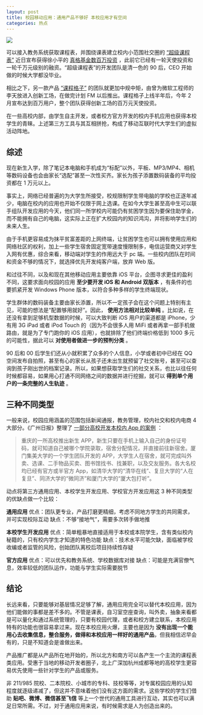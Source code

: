 ```yaml
---
layout: post
title: 校园移动应用：通用产品不够好 本校应用才有空间
categories: 热点
---
```


![](https://ws1.sinaimg.cn/large/4b91f9d5ly1fvlv0q8wq5j20zk0np1kx.jpg)

可以接入教务系统获取课程表，并围绕课表建立校内小范围社交圈的 [“超级课程表”](http://super.cn/) 近日宣布获得徐小平的 [真格基金数百万投资](http://tech.sina.com.cn/i/2013-08-28/11108684004.shtml) ，此前它已经有一轮天使投资和一轮千万元级别的融资。“超级课程表”的开发团队是清一色的 90 后，CEO 开始做的时候大学都没毕业。

相比之下，另一款产品 [“课程格子”](http://kechengbiao.me/) 的团队就更加中规中矩，由曾为微软工程师的李天放进入创新工场，在做完计划 FM 以后推出。课程格子上线半年后，今年 2 月宣布达到百万用户，整个团队获得创新工场的百万元天使投资。

在一些高校内部，由学生自主开发，或者校方官方开发的校内手机应用也获得本校学生的青睐。上述第三方工具与其互相拼抢，构成了移动互联时代大学生们的虚拟活动阵地。

## **综述** 
现在新生入学，除了笔记本电脑和手机成为“标配”以外，平板、MP3/MP4、相机等数码设备也会由家长“选配”甚至一次性买齐。家长为孩子添置数码装备的平均投资都在 1 万元以上。

事实上，网络已经普遍的为大学生所接受，校规限制学生带电脑的学校也正逐年减少，电脑在校内的应用也开始不仅限于网上选课。在如今大学生甚至高中生可以联手组队开发应用的今天，他们同一所学校内可能仍有贫困学生因为要保住助学金，而不能拥有自己的电脑，这实际上正在扩大校园内的知识鸿沟，并将影响学生们的未来人生。

由于手机更容易成为抹平贫富差距的上网终端，让贫困学生也可以拥有使用应用和网络社区的权利，加上一些学生宿舍固定宽带速度慢限制多，电信运营商又对学生入网有优惠，综合来看，移动端对学生的作用远大于 pc 端。一些校内团队在时间和资金不够的情况下，就选择优先开发纯客户端，放弃 Web 版。

和过往不同，以及和现在其他移动应用主要依靠 iOS 平台，企图寻求更佳的盈利不同，这要求面向校园的应用 **至少要开发 iOS 和 Android 双版本** ，有条件的也要抓紧开发 Windows Phone 版本，以符合多种多样的学生终端现状。

学生群体的数码装备主要由家长添置，所以不一定孩子会在这个问题上特别有主见，可能的想法是“配置够用就好”。因此， **使用方法相对比较单纯** 。比如说，在还没有拿到足够机型数据的时候，可以大致判断 iOS 用户的渠道都是 iPhone，少有用 3G iPad 或者 iPod Touch 的（因为不会很多人用 MiFi 或者再拿一部手机做路由，就是为了专门跑你的 iOS 应用），也就排除了他们终端价格低到 1000 多元的可能性，据此可以 **对使用者做进一步的预判分类** 。

90 后和 00 后学生们还从小就积累了众多的个人信息，小学或者初中已经在 QQ 空间发布自拍照，甚至有心的家长从孩子还未出生就预留了社交账号，甚至可以查询到孩子刚出世的档案记录。所以，如果想获取学生们的社交关系，也比以往任何时候都容易，如果用心打通不同网络之间的数据并进行挖掘，就可以 **得到单个用户的一条完整的人生轨迹** 。

## **三种不同类型** 
一般来说，校园应用涵盖的范围包括新闻通报，教务管理，校内社交和校内电商 4 大部分。《广州日报》整理了 [一部分高校开发本校内 App 的案例](http://tech.sina.com.cn/i/2013-08-28/10418683941.shtml) ：

> 重庆的一所高校推出新生 APP，新生只要在手机上输入自己的身份证号码，就可知道自己被哪个学院录取，宿舍分配情况，并直接前往新宿舍。厦门集美大学的一个学生团队开发的 APP，大学生人在宿舍，就可完成叫外卖、选课、二手物品买卖、图书馆找书、找兼职，以及交友服务。各大名校均已经有官方或半官方 App，如清华大学的“清华在线”、复旦大学的“人在复旦”、同济大学的“微同济”和厦门大学的“厦大包打听”。

动点将第三方通用应用、本校学生开发应用、学校官方开发应用这 3 种不同类型的优缺点做一个比较：

**通用应用** 优点：团队更专业，产品打磨更精细，考虑不同地方学生的共同需求，并可实现校际互动 
缺点：不够“接地气”，需要多次转手做地推

**本校学生开发应用** 优点：简单粗暴地直接适用于本校或本院学生，含有类似校内秘籍的，只有校内学生才知道的特色功能 
缺点：技术水平可能欠缺，面临被学校收编或者监管的风险，创始团队离校后项目持续性存疑

**官方应用** 优点：可以优先和教务系统、学校数据库对接 
缺点：可能是充满官僚气息，效率较低的团队运作，功能与学生实际需要脱节

## 结论 

长远来看，只要能够对基层情况足够了解，通用应用完全可以替代本校应用，因为他们能做的事都是差不多的。不管是课表，自习室空座查询，叫外卖，抽象来看都是可以量化和通过系统管理的，只要有校园代理，或者和校方建立联系，本校应用特有的功能也很容易拿过来。现在本校应用火爆，主要也是因为 **没有出现一个能用心去收集信息，整合服务，做得和本校应用一样好的通用产品**，但我相信迟早会有的，只是不知道会是谁做出来。

产品推广都是从产品所在地开始的，所以北方和南方可以各产生一个主流的课程表类应用。受惠于当地的移动开发者圈子，北上广深加杭州成都等地的高校学生更容易优先使用一些针对学生的产品或服务。

非 211/985 院校、二本院校、小城市的专科、技校等等，对专属校园应用的认知程度就逐级递减了，但这并不意味着他们没有这方面的需求。这些学校的学生们借助 **贴吧、微博、微信甚至飞信** 等上一个世代的通用工具进行互动，其实也可以满足日常所需。不过，对于通用应用来说，有时候需求是人为创造出来的。